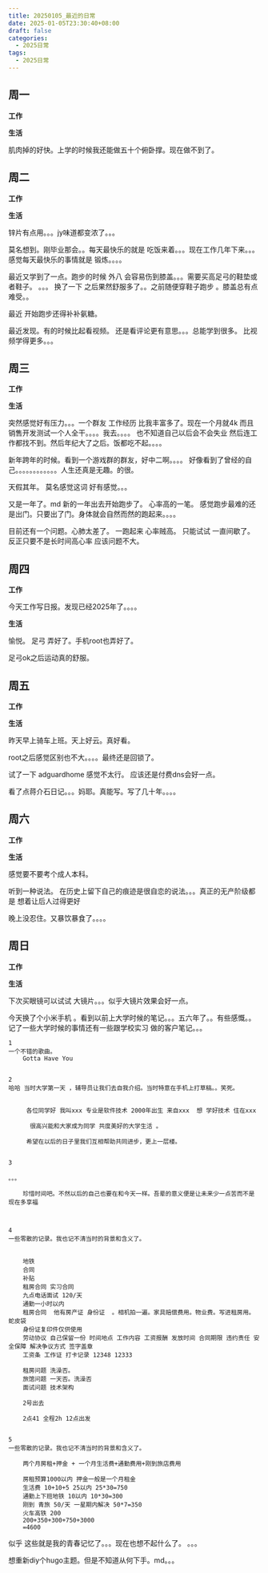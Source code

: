 ```yaml
---
title: 20250105_最近的日常
date: 2025-01-05T23:30:40+08:00
draft: false
categories:
  - 2025日常
tags:
  - 2025日常
---
```



## 周一

**工作**



**生活**

肌肉掉的好快。上学的时候我还能做五十个俯卧撑。现在做不到了。


## 周二

**工作**



**生活**

锌片有点用。。。jy味道都变浓了。。。

莫名想到。刚毕业那会。。每天最快乐的就是 吃饭来着。。。现在工作几年下来。。。感觉每天最快乐的事情就是 锻炼。。。。

最近又学到了一点。跑步的时候 外八 会容易伤到膝盖。。。需要买高足弓的鞋垫或者鞋子。 。。。 换了一下 之后果然舒服多了。。之前随便穿鞋子跑步 。膝盖总有点难受。。

最近 开始跑步还得补补氨糖。

最近发现。有的时候比起看视频。 还是看评论更有意思。。。总能学到很多。 比视频学得更多。。。



## 周三


**工作**



**生活**


突然感觉好有压力。。。一个群友 工作经历 比我丰富多了。现在一个月就4k  而且 销售开发测试一个人全干。。。。我去。。。。  也不知道自己以后会不会失业 然后连工作都找不到。然后年纪大了之后。饭都吃不起。。。。

新年跨年的时候。看到一个游戏群的群友，好中二啊。。。。
好像看到了曾经的自己。。。。。。。。。。。。人生还真是无趣。的很。

天假其年。 莫名感觉这词 好有感觉。。。

又是一年了。md 新的一年出去开始跑步了。 心率高的一笔。 感觉跑步最难的还是出门。只要出了门。身体就会自然而然的跑起来。。。。

目前还有一个问题。心肺太差了。 一跑起来 心率贼高。 只能试试 一直间歇了。反正只要不是长时间高心率 应该问题不大。
## 周四


**工作**

今天工作写日报。发现已经2025年了。。。。

**生活**

愉悦。 足弓 弄好了。手机root也弄好了。

足弓ok之后运动真的舒服。


## 周五


**工作**



**生活**

昨天早上骑车上班。天上好云。真好看。

root之后感觉区别也不大。。。。最终还是回锁了。

试了一下 adguardhome 感觉不太行。 应该还是付费dns会好一点。

看了点蒋介石日记。。。妈耶。真能写。写了几十年。。。。

## 周六


**工作**

**生活**

感觉要不要考个成人本科。

听到一种说法。 在历史上留下自己的痕迹是很自恋的说法。。。真正的无产阶级都是 想着让后人过得更好

晚上没忍住。又暴饮暴食了。。。。

## 周日


**工作**



**生活**

下次买眼镜可以试试 大镜片。。。似乎大镜片效果会好一点。

今天换了个小米手机 。看到以前上大学时候的笔记。。。五六年了。。有些感慨。。 记了一些大学时候的事情还有一些跟学校实习 做的客户笔记。。。


``` 将之前 的内容誊到这边。
1 
一个不错的歌曲。
	Gotta Have You 


2 
哈哈 当时大学第一天 ，辅导员让我们去自我介绍。当时特意在手机上打草稿。。笑死。


     各位同学好 我叫xxx 专业是软件技术 2000年出生 来自xxx  想 学好技术 住在xxx

      很高兴能和大家成为同学 共度美好的大学生活 。

     希望在以后的日子里我们互相帮助共同进步，更上一层楼。


3

。。。

	珍惜时间吧。不然以后的自己也要在和今天一样。吾辈的意义便是让未来少一点苦而不是现在多享福



4 
一些零散的记录。我也记不清当时的背景和含义了。

	
	地铁
	合同
	补贴
	租房合同 实习合同
	九点电话面试 120/天
	通勤一小时以内
	租房合同  他有房产证 身份证  。相机拍一遍。家具赔偿费用。物业费。写进租房用。蛇皮袋
	身份证复印件仅供使用
	劳动协议 自己保留一份 时间地点 工作内容 工资报酬 发放时间 合同期限 违约责任 安全保障 解决争议方式 签字盖章
	工资条 工作证 打卡记录 12348 12333

	租房问题 洗澡否。
	旅馆问题 一天否。洗澡否
	面试问题 技术架构

	2号出去

	2点41 全程2h 12点出发 


5 
一些零散的记录。我也记不清当时的背景和含义了。

	两个月房租+押金 + 一个月生活费+通勤费用+刚到旅店费用

	房租预算1000以内 押金一般是一个月租金
	生活费 10+10+5 25以内 25*30=750
	通勤上下班地铁 10以内 10*30=300
	刚到 青旅 50/天 一星期内解决 50*7=350
	火车高铁 200
	200+350+300+750+3000
	=4600

```


似乎 这些就是我的青春记忆了。。。现在也想不起什么了。 。。。

想重新diy个hugo主题。但是不知道从何下手。md。。。